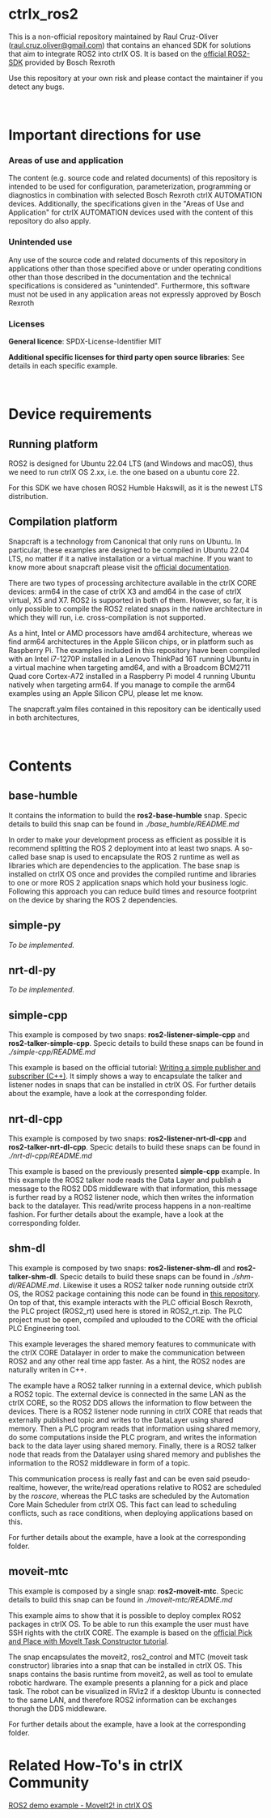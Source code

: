 # ctrlx_ros2

This is a non-official repository maintained by Raul Cruz-Oliver (raul.cruz.oliver@gmail.com) that contains an ehanced SDK for solutions that aim to integrate ROS2 into ctrlX OS. It is based on the [official ROS2-SDK](https://github.com/boschrexroth/ctrlx-automation-sdk-ros2) provided by Bosch Rexroth 

Use this repository at your own risk and please contact the maintainer if you detect any bugs.

$~$

# Important directions for use
### Areas of use and application
The content (e.g. source code and related documents) of this repository is intended to be used for configuration, parameterization, programming or diagnostics in combination with selected Bosch Rexroth ctrlX AUTOMATION devices. Additionally, the specifications given in the "Areas of Use and Application" for ctrlX AUTOMATION devices used with the content of this repository do also apply.

### Unintended use
Any use of the source code and related documents of this repository in applications other than those specified above or under operating conditions other than those described in the documentation and the technical specifications is considered as "unintended". Furthermore, this software must not be used in any application areas not expressly approved by Bosch Rexroth

### Licenses
**General licence**: SPDX-License-Identifier MIT

**Additional specific licenses for third party open source libraries**: See details in each specific example.

$~$

# Device requirements

## Running platform
ROS2 is designed for Ubuntu 22.04 LTS (and Windows and macOS), thus we need to run ctrlX OS 2.xx, i.e. the one based on a ubuntu core 22.

For this SDK we have chosen ROS2 Humble Hakswill, as it is the newest LTS distribution. 

## Compilation platform
Snapcraft is a technology from Canonical that only runs on Ubuntu. In particular, these examples are designed to be compiled in Ubuntu 22.04 LTS, no matter if it a native installation or a virtual machine. If you want to know more about snapcraft please visit the [official documentation](https://snapcraft.io/docs/snapcraft).

There are two types of processing architecture available in the ctrlX CORE devices: arm64 in the case of ctrlX X3 and amd64 in the case of ctrlX virtual, X5 and X7. ROS2 is supported in both of them. However, so far, it is only possible to compile the ROS2 related snaps in the native architecture in which they will run, i.e. cross-compilation is not supported. 

As a hint, Intel or AMD processors have amd64 architecture, whereas we find arm64 architectures in the Apple Silicon chips, or in platform such as Raspberry Pi. The examples included in this repository have been compiled with an Intel i7-1270P installed in a Lenovo ThinkPad 16T running Ubuntu in a virtual machine when targeting amd64, and with a Broadcom BCM2711 Quad core Cortex-A72 installed in a Raspberry Pi model 4 running Ubuntu natively when targeting arm64. If you manage to compile the arm64 examples using an Apple Silicon CPU, please let me know.

The snapcraft.yalm files contained in this repository can be identically used in both architectures, 

$~$

# Contents

## base-humble
It contains the information to build the **ros2-base-humble** snap. Specic details to build this snap can be found in _./base_humble/README.md_

In order to make your development process as efficient as possible it is recommend splitting the ROS 2 deployment into at least two snaps. A so-called base snap is used to encapsulate the ROS 2 runtime as well as libraries which are dependencies to the application. The base snap is installed on ctrlX OS once and provides the compiled runtime and libraries to one or more ROS 2 application snaps which hold your business logic. Following this approach you can reduce build times and resource footprint on the device by sharing the ROS 2 dependencies.

## simple-py    
_To be implemented._

## nrt-dl-py
_To be implemented._

## simple-cpp
This example is composed by two snaps: **ros2-listener-simple-cpp** and **ros2-talker-simple-cpp**. Specic details to build these snaps can be found in _./simple-cpp/README.md_

This example is based on the official tutorial: [Writing a simple publisher and subscriber (C++)](https://docs.ros.org/en/humble/Tutorials/Beginner-Client-Libraries/Writing-A-Simple-Cpp-Publisher-And-Subscriber.html). It simply shows a way to encapsulate the talker and listener nodes in snaps that can be installed in ctrlX OS. For further details about the example, have a look at the corresponding folder.

## nrt-dl-cpp
This example is composed by two snaps: **ros2-listener-nrt-dl-cpp** and **ros2-talker-nrt-dl-cpp**. Specic details to build these snaps can be found in _./nrt-dl-cpp/README.md_

This example is based on the previously presented **simple-cpp** example. In this example the ROS2 talker node reads the Data Layer and publish a message to the ROS2 DDS middleware with that information, this message is further read by a ROS2 listener node, which then writes the information back to the datalayer. This read/write process happens in a non-realtime fashion. For further details about the example, have a look at the corresponding folder.

## shm-dl
This example is composed by two snaps: **ros2-listener-shm-dl** and **ros2-talker-shm-dl**. Specic details to build these snaps can be found in _./shm-dl/README.md_. Likewise it uses a ROS2 talker node running outside ctrlX OS, the ROS2 package containing this node can be found in [this repository](cpp_pubsub). On top of that, this example interacts with the PLC official Bosch Rexroth, the PLC project (ROS2_rt) used here is stored in ROS2_rt.zip. The PLC project must be open, compiled and uplouded to the CORE with the official PLC Engineering tool. 

This example leverages the shared memory features to communicate with the ctrlX CORE Datalayer in order to make the communication between ROS2 and any other real time app faster. As a hint, the ROS2 nodes are naturally writen in C++. 

The example have a ROS2 talker running in a external device, which publish a ROS2 topic. The external device is connected in the same LAN as the ctrlX CORE, so the ROS2 DDS allows the information to flow between the devices. There is a ROS2 listener node running in ctrlX CORE that reads that externally published topic and writes to the DataLayer using shared memory. Then a PLC program reads that information using shared memory, do some computations inside the PLC program, and writes the information back to the data layer using shared memory. Finally, there is a ROS2 talker node that reads from the Datalayer using shared memory and publishes the information to the ROS2 middleware in form of a topic.

This communication process is really fast and can be even said pseudo-realtime, however, the write/read operations relative to ROS2 are scheduled by the _roscore_, whereas the PLC tasks are scheduled by the Automation Core Main Scheduler from ctrlX OS. This fact can lead to scheduling conflicts, such as race conditions, when deploying applications based on this. 

For further details about the example, have a look at the corresponding folder.

## moveit-mtc
This example is composed by a single snap: **ros2-moveit-mtc**. Specic details to build this snap can be found in _./moveit-mtc/README.md_

This example aims to show that it is possible to deploy complex ROS2 packages in ctrlX OS. To be able to run this example the user must have SSH rights with the ctrlX CORE. The example is based on the [official Pick and Place with MoveIt Task Constructor tutorial](https://moveit.picknik.ai/humble/doc/tutorials/pick_and_place_with_moveit_task_constructor/pick_and_place_with_moveit_task_constructor.html).

The snap encapsulates the moveit2, ros2_control and MTC (moveit task constructor) libraries into a snap that can be installed in ctrlX OS. This snaps contains the basis runtime from moveit2, as well as tool to emulate robotic hardware. The example presents a planning for a pick and place task. The robot can be visualized in RViz2 if a desktop Ubuntu is connected to the same LAN, and therefore ROS2 information can be exchanges thorugh the DDS middleware.

For further details about the example, have a look at the corresponding folder.

# Related How-To's in ctrlX Community
[ROS2 demo example - MoveIt2! in ctrlX OS](https://developer.community.boschrexroth.com/t5/Store-and-How-to/ROS2-demo-example-MoveIt2-in-ctrlX-OS/ba-p/89562)

